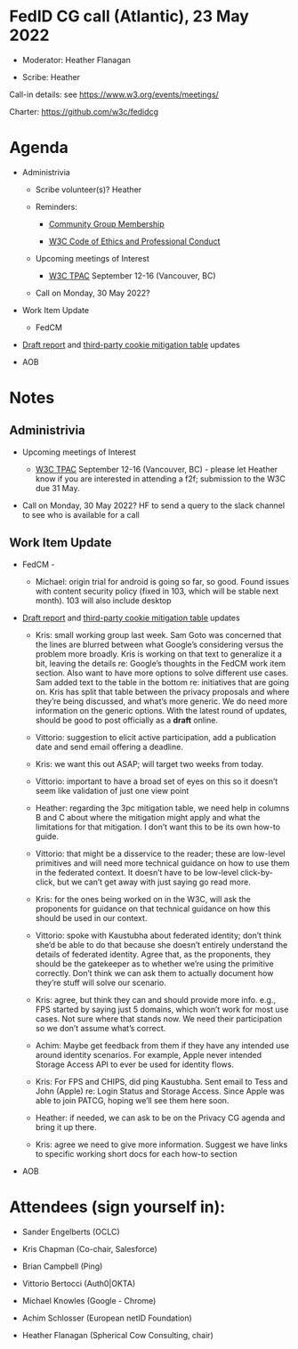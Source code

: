 # FedID CG call (Atlantic), 23 May 2022

-   Moderator: Heather Flanagan

-   Scribe: Heather

Call-in details: see
[<u>https://www.w3.org/events/meetings/</u>](https://www.w3.org/events/meetings/)

Charter:
[<u>https://github.com/w3c/fedidcg</u>](https://github.com/w3c/fedidcg)

Agenda
======

-   Administrivia

    -   Scribe volunteer(s)? Heather

    -   Reminders:

        -   [<u>Community Group Membership</u>](https://www.w3.org/community/fed-id/)

        -   [<u>W3C Code of Ethics and Professional Conduct</u>](https://www.w3.org/Consortium/cepc/)

    -   Upcoming meetings of Interest

        -   [<u>W3C TPAC</u>](https://www.w3.org/wiki/TPAC/2022) September 12-16 (Vancouver, BC)

    -   Call on Monday, 30 May 2022?

-   Work Item Update

    -   FedCM

-   [<u>Draft report</u>](https://docs.google.com/document/d/1D-UbhD7_d_X8h1_aEFV-nrlkMf2pQDTuf_s70ycYj20/edit) and [<u>third-party cookie mitigation table</u>](https://github.com/fedidcg/use-case-library/wiki/Third-party-cookie-mitigations) updates

-   AOB

Notes
=====

Administrivia
-------------

-   Upcoming meetings of Interest

    -   [<u>W3C TPAC</u>](https://www.w3.org/wiki/TPAC/2022) September 12-16 (Vancouver, BC) - please let Heather know if you are interested in attending a f2f; submission to the W3C due 31 May.

<!-- -->

-   Call on Monday, 30 May 2022? HF to send a query to the slack channel to see who is available for a call

Work Item Update
----------------

-   FedCM -

    -   Michael: origin trial for android is going so far, so good. Found issues with content security policy (fixed in 103, which will be stable next month). 103 will also include desktop

-   [<u>Draft report</u>](https://docs.google.com/document/d/1D-UbhD7_d_X8h1_aEFV-nrlkMf2pQDTuf_s70ycYj20/edit) and [<u>third-party cookie mitigation table</u>](https://github.com/fedidcg/use-case-library/wiki/Third-party-cookie-mitigations) updates

    -   Kris: small working group last week. Sam Goto was concerned that
  the lines are blurred between what Google’s considering versus
  the problem more broadly. Kris is working on that text to
  generalize it a bit, leaving the details re: Google’s thoughts
  in the FedCM work item section. Also want to have more options
  to solve different use cases. Sam added text to the table in
  the bottom re: initiatives that are going on. Kris has split
  that table between the privacy proposals and where they’re
  being discussed, and what’s more generic. We do need more
  information on the generic options. With the latest round of
  updates, should be good to post officially as a **draft**
  online.

    -   Vittorio: suggestion to elicit active participation, add a
  publication date and send email offering a deadline.

    -   Kris: we want this out ASAP; will target two weeks from today.

    -   Vittorio: important to have a broad set of eyes on this so it
  doesn’t seem like validation of just one view point

    -   Heather: regarding the 3pc mitigation table, we need help in
  columns B and C about where the mitigation might apply and
  what the limitations for that mitigation. I don’t want this to
  be its own how-to guide.

    -   Vittorio: that might be a disservice to the reader; these are
  low-level primitives and will need more technical guidance on
  how to use them in the federated context. It doesn’t have to
  be low-level click-by-click, but we can’t get away with just
  saying go read more.

    -   Kris: for the ones being worked on in the W3C, will ask the
  proponents for guidance on that technical guidance on how this
  should be used in our context.

    -   Vittorio: spoke with Kaustubha about federated identity; don’t
  think she’d be able to do that because she doesn’t entirely
  understand the details of federated identity. Agree that, as
  the proponents, they should be the gatekeeper as to whether
  we’re using the primitive correctly. Don’t think we can ask
  them to actually document how they’re stuff will solve our
  scenario.

    -   Kris: agree, but think they can and should provide more info.
  e.g., FPS started by saying just 5 domains, which won’t work
  for most use cases. Not sure where that stands now. We need
  their participation so we don’t assume what’s correct.

    -   Achim: Maybe get feedback from them if they have any intended
  use around identity scenarios. For example, Apple never
  intended Storage Access API to ever be used for identity
  flows.

    -   Kris: For FPS and CHIPS, did ping Kaustubha. Sent email to Tess
  and John (Apple) re: Login Status and Storage Access. Since
  Apple was able to join PATCG, hoping we’ll see them here soon.

    -   Heather: if needed, we can ask to be on the Privacy CG agenda
  and bring it up there.

    -   Kris: agree we need to give more information. Suggest we have
  links to specific working short docs for each how-to section

-   AOB



Attendees (sign yourself in):
=============================

-   Sander Engelberts (OCLC)

-   Kris Chapman (Co-chair, Salesforce)

-   Brian Campbell (Ping)

-   Vittorio Bertocci (Auth0\|OKTA)

-   Michael Knowles (Google - Chrome)

-   Achim Schlosser (European netID Foundation)

-   Heather Flanagan (Spherical Cow Consulting, chair)
